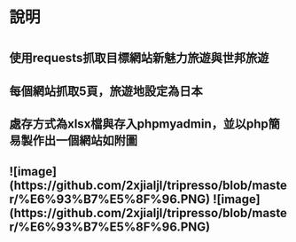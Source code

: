<h1>說明<h1>
<h2>使用requests抓取目標網站新魅力旅遊與世邦旅遊<h2>
<h2>每個網站抓取5頁，旅遊地設定為日本<h2>
<h2>處存方式為xlsx檔與存入phpmyadmin，並以php簡易製作出一個網站如附圖<h2>
![image](https://github.com/2xjialjl/tripresso/blob/master/%E6%93%B7%E5%8F%96.PNG)
![image](https://github.com/2xjialjl/tripresso/blob/master/%E6%93%B7%E5%8F%96.PNG)